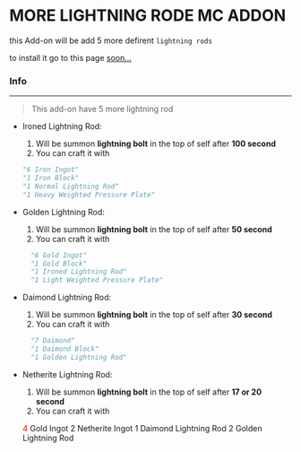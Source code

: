 # MORE LIGHTNING RODE MC ADDON


this Add-on will be add 5 more defirent `lightning rods`

to install it go to this page [soon...]()

### Info
___

> This add-on have 5 more lightning rod

* Ironed Lightning Rod: 
  1. Will be summon **lightning bolt** in the top of self after **100 second**
  2. You can craft it with 
  ```python
  "6 Iron Ingot"
  "1 Iron Block"
  "1 Normal Lightning Rod"
  "1 Heavy Weighted Pressure Plate"
  ```
* Golden Lightning Rod: 
  1. Will be summon **lightning bolt** in the top of self after **50 second**
  2. You can craft it with
  ```python
    "6 Gold Ingot"
    "1 Gold Block"
    "1 Ironed Lightning Rod"
    "1 Light Weighted Pressure Plate"
  ```
* Daimond Lightning Rod: 
  1. Will be summon **lightning bolt** in the top of self after **30 second**
  2. You can craft it with
  ```python
    "7 Daimond"
    "1 Daimond Block"
    "1 Golden Lightning Rod"
  ```
* Netherite Lightning Rod: 
  1. Will be summon **lightning bolt** in the top of self after **17 or 20 second**
  2. You can craft it with
  

  <span style="color: red;">4</span> Gold Ingot
  2 Netherite Ingot
  1 Daimond Lightning Rod
  2 Golden Lightning Rod

